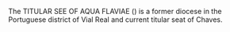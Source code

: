 The TITULAR SEE OF AQUA FLAVIAE () is a former diocese in the Portuguese district of Vial Real and current titular seat of Chaves.
